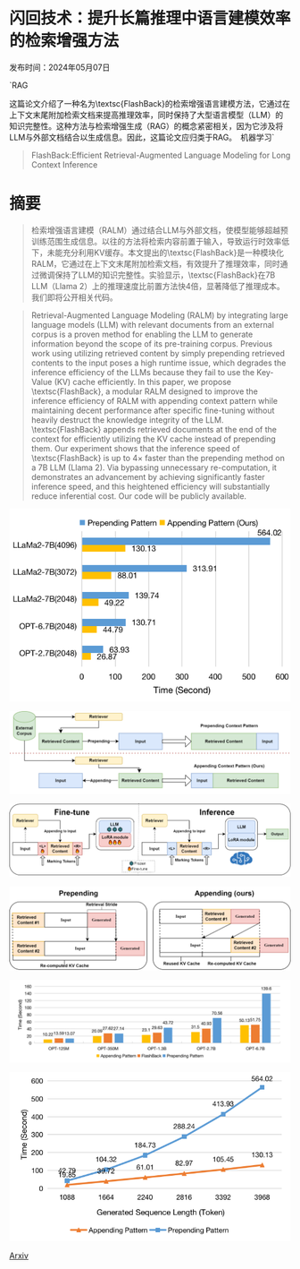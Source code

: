 # 闪回技术：提升长篇推理中语言建模效率的检索增强方法

发布时间：2024年05月07日

`RAG

这篇论文介绍了一种名为\textsc{FlashBack}的检索增强语言建模方法，它通过在上下文末尾附加检索文档来提高推理效率，同时保持了大型语言模型（LLM）的知识完整性。这种方法与检索增强生成（RAG）的概念紧密相关，因为它涉及将LLM与外部文档结合以生成信息。因此，这篇论文应归类于RAG。` `机器学习`

> FlashBack:Efficient Retrieval-Augmented Language Modeling for Long Context Inference

# 摘要

> 检索增强语言建模（RALM）通过结合LLM与外部文档，使模型能够超越预训练范围生成信息。以往的方法将检索内容前置于输入，导致运行时效率低下，未能充分利用KV缓存。本文提出的\textsc{FlashBack}是一种模块化RALM，它通过在上下文末尾附加检索文档，有效提升了推理效率，同时通过微调保持了LLM的知识完整性。实验显示，\textsc{FlashBack}在7B LLM（Llama 2）上的推理速度比前置方法快4倍，显著降低了推理成本。我们即将公开相关代码。

> Retrieval-Augmented Language Modeling (RALM) by integrating large language models (LLM) with relevant documents from an external corpus is a proven method for enabling the LLM to generate information beyond the scope of its pre-training corpus. Previous work using utilizing retrieved content by simply prepending retrieved contents to the input poses a high runtime issue, which degrades the inference efficiency of the LLMs because they fail to use the Key-Value (KV) cache efficiently. In this paper, we propose \textsc{FlashBack}, a modular RALM designed to improve the inference efficiency of RALM with appending context pattern while maintaining decent performance after specific fine-tuning without heavily destruct the knowledge integrity of the LLM. \textsc{FlashBack} appends retrieved documents at the end of the context for efficiently utilizing the KV cache instead of prepending them. Our experiment shows that the inference speed of \textsc{FlashBack} is up to $4\times$ faster than the prepending method on a 7B LLM (Llama 2). Via bypassing unnecessary re-computation, it demonstrates an advancement by achieving significantly faster inference speed, and this heightened efficiency will substantially reduce inferential cost. Our code will be publicly available.

![闪回技术：提升长篇推理中语言建模效率的检索增强方法](../../../paper_images/2405.04065/fig_show.png)

![闪回技术：提升长篇推理中语言建模效率的检索增强方法](../../../paper_images/2405.04065/fig_contextpattern.png)

![闪回技术：提升长篇推理中语言建模效率的检索增强方法](../../../paper_images/2405.04065/fig_pipeline.png)

![闪回技术：提升长篇推理中语言建模效率的检索增强方法](../../../paper_images/2405.04065/fig_method.png)

![闪回技术：提升长篇推理中语言建模效率的检索增强方法](../../../paper_images/2405.04065/fig_opt_models.png)

![闪回技术：提升长篇推理中语言建模效率的检索增强方法](../../../paper_images/2405.04065/fig_llama2-7b.png)

[Arxiv](https://arxiv.org/abs/2405.04065)
